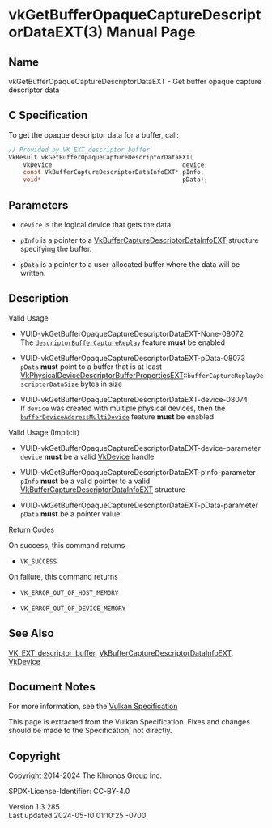 # vkGetBufferOpaqueCaptureDescriptorDataEXT(3) Manual Page

## Name

vkGetBufferOpaqueCaptureDescriptorDataEXT - Get buffer opaque capture
descriptor data



## <a href="#_c_specification" class="anchor"></a>C Specification

To get the opaque descriptor data for a buffer, call:

``` c
// Provided by VK_EXT_descriptor_buffer
VkResult vkGetBufferOpaqueCaptureDescriptorDataEXT(
    VkDevice                                    device,
    const VkBufferCaptureDescriptorDataInfoEXT* pInfo,
    void*                                       pData);
```

## <a href="#_parameters" class="anchor"></a>Parameters

- `device` is the logical device that gets the data.

- `pInfo` is a pointer to a
  [VkBufferCaptureDescriptorDataInfoEXT](https://registry.khronos.org/vulkan/specs/1.3-extensions/man/html/VkBufferCaptureDescriptorDataInfoEXT.html)
  structure specifying the buffer.

- `pData` is a pointer to a user-allocated buffer where the data will be
  written.

## <a href="#_description" class="anchor"></a>Description

Valid Usage

- <a href="#VUID-vkGetBufferOpaqueCaptureDescriptorDataEXT-None-08072"
  id="VUID-vkGetBufferOpaqueCaptureDescriptorDataEXT-None-08072"></a>
  VUID-vkGetBufferOpaqueCaptureDescriptorDataEXT-None-08072  
  The <a
  href="https://registry.khronos.org/vulkan/specs/1.3-extensions/html/vkspec.html#features-descriptorBuffer"
  target="_blank"
  rel="noopener"><code>descriptorBufferCaptureReplay</code></a> feature
  **must** be enabled

- <a href="#VUID-vkGetBufferOpaqueCaptureDescriptorDataEXT-pData-08073"
  id="VUID-vkGetBufferOpaqueCaptureDescriptorDataEXT-pData-08073"></a>
  VUID-vkGetBufferOpaqueCaptureDescriptorDataEXT-pData-08073  
  `pData` **must** point to a buffer that is at least
  [VkPhysicalDeviceDescriptorBufferPropertiesEXT](https://registry.khronos.org/vulkan/specs/1.3-extensions/man/html/VkPhysicalDeviceDescriptorBufferPropertiesEXT.html)::`bufferCaptureReplayDescriptorDataSize`
  bytes in size

- <a href="#VUID-vkGetBufferOpaqueCaptureDescriptorDataEXT-device-08074"
  id="VUID-vkGetBufferOpaqueCaptureDescriptorDataEXT-device-08074"></a>
  VUID-vkGetBufferOpaqueCaptureDescriptorDataEXT-device-08074  
  If `device` was created with multiple physical devices, then the <a
  href="https://registry.khronos.org/vulkan/specs/1.3-extensions/html/vkspec.html#features-bufferDeviceAddressMultiDevice"
  target="_blank"
  rel="noopener"><code>bufferDeviceAddressMultiDevice</code></a> feature
  **must** be enabled

Valid Usage (Implicit)

- <a
  href="#VUID-vkGetBufferOpaqueCaptureDescriptorDataEXT-device-parameter"
  id="VUID-vkGetBufferOpaqueCaptureDescriptorDataEXT-device-parameter"></a>
  VUID-vkGetBufferOpaqueCaptureDescriptorDataEXT-device-parameter  
  `device` **must** be a valid [VkDevice](https://registry.khronos.org/vulkan/specs/1.3-extensions/man/html/VkDevice.html) handle

- <a
  href="#VUID-vkGetBufferOpaqueCaptureDescriptorDataEXT-pInfo-parameter"
  id="VUID-vkGetBufferOpaqueCaptureDescriptorDataEXT-pInfo-parameter"></a>
  VUID-vkGetBufferOpaqueCaptureDescriptorDataEXT-pInfo-parameter  
  `pInfo` **must** be a valid pointer to a valid
  [VkBufferCaptureDescriptorDataInfoEXT](https://registry.khronos.org/vulkan/specs/1.3-extensions/man/html/VkBufferCaptureDescriptorDataInfoEXT.html)
  structure

- <a
  href="#VUID-vkGetBufferOpaqueCaptureDescriptorDataEXT-pData-parameter"
  id="VUID-vkGetBufferOpaqueCaptureDescriptorDataEXT-pData-parameter"></a>
  VUID-vkGetBufferOpaqueCaptureDescriptorDataEXT-pData-parameter  
  `pData` **must** be a pointer value

Return Codes

On success, this command returns  
- `VK_SUCCESS`

On failure, this command returns  
- `VK_ERROR_OUT_OF_HOST_MEMORY`

- `VK_ERROR_OUT_OF_DEVICE_MEMORY`

## <a href="#_see_also" class="anchor"></a>See Also

[VK_EXT_descriptor_buffer](https://registry.khronos.org/vulkan/specs/1.3-extensions/man/html/VK_EXT_descriptor_buffer.html),
[VkBufferCaptureDescriptorDataInfoEXT](https://registry.khronos.org/vulkan/specs/1.3-extensions/man/html/VkBufferCaptureDescriptorDataInfoEXT.html),
[VkDevice](https://registry.khronos.org/vulkan/specs/1.3-extensions/man/html/VkDevice.html)

## <a href="#_document_notes" class="anchor"></a>Document Notes

For more information, see the <a
href="https://registry.khronos.org/vulkan/specs/1.3-extensions/html/vkspec.html#vkGetBufferOpaqueCaptureDescriptorDataEXT"
target="_blank" rel="noopener">Vulkan Specification</a>

This page is extracted from the Vulkan Specification. Fixes and changes
should be made to the Specification, not directly.

## <a href="#_copyright" class="anchor"></a>Copyright

Copyright 2014-2024 The Khronos Group Inc.

SPDX-License-Identifier: CC-BY-4.0

Version 1.3.285  
Last updated 2024-05-10 01:10:25 -0700
